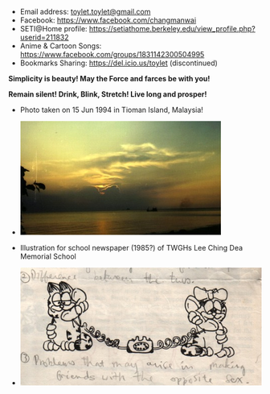 * Email address: toylet.toylet@gmail.com
* Facebook: https://www.facebook.com/changmanwai
* SETI@Home profile: https://setiathome.berkeley.edu/view_profile.php?userid=211832
* Anime & Cartoon Songs: https://www.facebook.com/groups/1831142300504995 
* Bookmarks Sharing: https://del.icio.us/toylet (discontinued)

**Simplicity is beauty! May the Force and farces be with you!**

**Remain silent! Drink, Blink, Stretch! Live long and prosper!**

* Photo taken on 15 Jun 1994 in Tioman Island, Malaysia!
 - ![Photo taken on 15 Jun 1994 in Tioman Island, Malaysia!)](19940615.jpg)

* Illustration for school newspaper (1985?) of TWGHs Lee Ching Dea Memorial School
 - ![Illustration for school newspaper when I was studying in TWGHs Lee Ching Dea Memorial School!)](lcdmc.dating.jpg)

